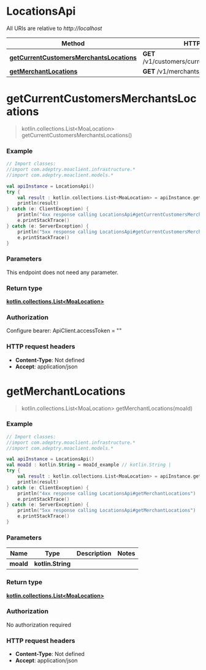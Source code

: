 # LocationsApi

All URIs are relative to *http://localhost*

Method | HTTP request | Description
------------- | ------------- | -------------
[**getCurrentCustomersMerchantsLocations**](LocationsApi.md#getCurrentCustomersMerchantsLocations) | **GET** /v1/customers/current/merchant/locations | 
[**getMerchantLocations**](LocationsApi.md#getMerchantLocations) | **GET** /v1/merchants/{moaId}/locations | 


<a name="getCurrentCustomersMerchantsLocations"></a>
# **getCurrentCustomersMerchantsLocations**
> kotlin.collections.List&lt;MoaLocation&gt; getCurrentCustomersMerchantsLocations()



### Example
```kotlin
// Import classes:
//import com.adeptry.moaclient.infrastructure.*
//import com.adeptry.moaclient.models.*

val apiInstance = LocationsApi()
try {
    val result : kotlin.collections.List<MoaLocation> = apiInstance.getCurrentCustomersMerchantsLocations()
    println(result)
} catch (e: ClientException) {
    println("4xx response calling LocationsApi#getCurrentCustomersMerchantsLocations")
    e.printStackTrace()
} catch (e: ServerException) {
    println("5xx response calling LocationsApi#getCurrentCustomersMerchantsLocations")
    e.printStackTrace()
}
```

### Parameters
This endpoint does not need any parameter.

### Return type

[**kotlin.collections.List&lt;MoaLocation&gt;**](MoaLocation.md)

### Authorization


Configure bearer:
    ApiClient.accessToken = ""

### HTTP request headers

 - **Content-Type**: Not defined
 - **Accept**: application/json

<a name="getMerchantLocations"></a>
# **getMerchantLocations**
> kotlin.collections.List&lt;MoaLocation&gt; getMerchantLocations(moaId)



### Example
```kotlin
// Import classes:
//import com.adeptry.moaclient.infrastructure.*
//import com.adeptry.moaclient.models.*

val apiInstance = LocationsApi()
val moaId : kotlin.String = moaId_example // kotlin.String | 
try {
    val result : kotlin.collections.List<MoaLocation> = apiInstance.getMerchantLocations(moaId)
    println(result)
} catch (e: ClientException) {
    println("4xx response calling LocationsApi#getMerchantLocations")
    e.printStackTrace()
} catch (e: ServerException) {
    println("5xx response calling LocationsApi#getMerchantLocations")
    e.printStackTrace()
}
```

### Parameters

Name | Type | Description  | Notes
------------- | ------------- | ------------- | -------------
 **moaId** | **kotlin.String**|  |

### Return type

[**kotlin.collections.List&lt;MoaLocation&gt;**](MoaLocation.md)

### Authorization

No authorization required

### HTTP request headers

 - **Content-Type**: Not defined
 - **Accept**: application/json

